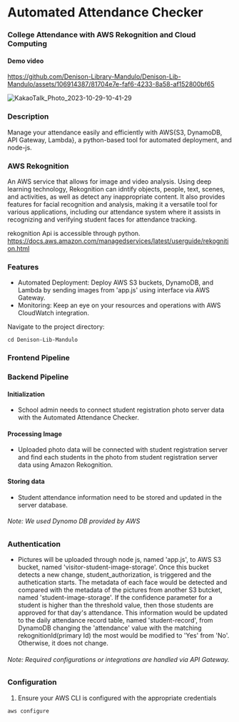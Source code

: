 # Automated Attendance Checker



### College Attendance with AWS Rekognition and Cloud Computing
#### Demo video 
https://github.com/Denison-Library-Mandulo/Denison-Lib-Mandulo/assets/106914387/81704e7e-faf6-4233-8a58-af152800bf65



![KakaoTalk_Photo_2023-10-29-10-41-29](https://github.com/Denison-Library-Mandulo/Denison-Lib-Mandulo/assets/108073642/afce95e8-97fc-411d-8dd6-e357867667d8)



### Description
Manage your attendance easily and efficiently with AWS{S3, DynamoDB, API Gateway, Lambda}, a python-based tool for automated deployment, and node-js. 

### AWS Rekognition
An AWS service that allows for image and video analysis. Using deep learning technology, Rekognition can idntify objects, people, text, scenes, and activities, as well as detect any inappropriate content. It also provides features for facial recognition and analysis, making it a versatile tool for various applications, including our attendance system where it assists in recognizing and verifying student faces for attendance tracking. 

rekognition Api is accessible through python. https://docs.aws.amazon.com/managedservices/latest/userguide/rekognition.html 

### Features
* Automated Deployment: Deploy AWS S3 buckets, DynamoDB, and Lambda by sending images from 'app.js' using interface via AWS Gateway. 
* Monitoring: Keep an eye on your resources and operations with AWS CloudWatch integration.

Navigate to the project directory:
```
cd Denison-Lib-Mandulo
```

### Frontend Pipeline



### Backend Pipeline
#### Initialization
* School admin needs to connect student registration photo server data with the Automated Attendance Checker.

#### Processing Image
* Uploaded photo data will be connected with student registration server and find each students in the photo from student registration server data using Amazon Rekognition.

#### Storing data
* Student attendance information need to be stored and updated in the server database.
###### Note: We used Dynomo DB provided by AWS 

### Authentication
* Pictures will be uploaded through node js, named 'app.js', to AWS S3 bucket, named 'visitor-student-image-storage'. Once this bucket detects a new change, student_authorization, is triggered and the authetication starts. The metadata of each face would be detected and compared with the metadata of the pictures from another S3 butcket, named 'student-image-storage'. If the confidence parameter for a student is higher than the threshold value, then those students are approved for that day's attendance. This information would be updated to the daily attendance record table, named 'student-record', from DynamoDB changing the 'attendance' value with the matching rekognitionId(primary Id) the most would be modified to 'Yes' from 'No'. Otherwise, it does not change. 



###### Note: Required configurations or integrations are handled via API Gateway.

### Configuration
1. Ensure your AWS CLI is configured with the appropriate credentials
```
aws configure
```





